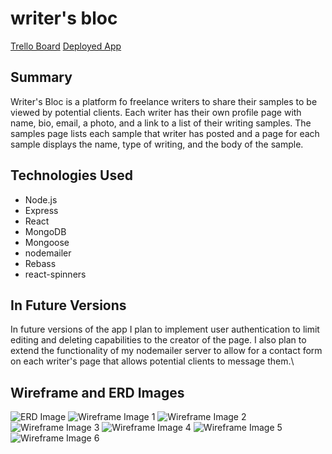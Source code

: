 # writer's bloc

[Trello Board](https://trello.com/b/ebsXKEUZ/writers-bloc)
[Deployed App](https://writersbloc.herokuapp.com/)

## Summary

Writer's Bloc is a platform fo freelance writers to share their samples to be viewed by potential clients. Each writer has their own profile page with name, bio, email, a photo, and a link to a list of their writing samples. The samples page lists each sample that writer has posted and a page for each sample displays the name, type of writing, and the body of the sample.

## Technologies Used

- Node.js
- Express
- React
- MongoDB
- Mongoose
- nodemailer
- Rebass
- react-spinners

## In Future Versions

In future versions of the app I plan to implement user authentication to limit editing and deleting capabilities to the creator of the page. I also plan to extend the functionality of my nodemailer server to allow for a contact form on each writer's page that allows potential clients to message them.\

## Wireframe and ERD Images

![ERD Image]('images/ERD-image.png')
![Wireframe Image 1]('images/image1.png')
![Wireframe Image 2]('images/image2.png')
![Wireframe Image 3]('images/image3.png')
![Wireframe Image 4]('images/image4.png')
![Wireframe Image 5]('images/image5.png')
![Wireframe Image 6]('images/image6.png')
